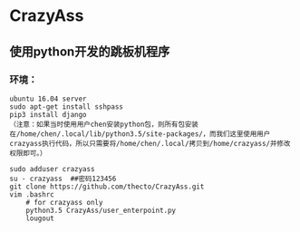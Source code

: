 # CrazyAss
## 使用python开发的跳板机程序

### 环境：
    ubuntu 16.04 server
    sudo apt-get install sshpass
    pip3 install django
    （注意：如果当时使用用户chen安装python包，则所有包安装在/home/chen/.local/lib/python3.5/site-packages/，而我们这里使用用户crazyass执行代码，所以只需要将/home/chen/.local/拷贝到/home/crazyass/并修改权限即可。）
    
    sudo adduser crazyass
    su - crazyass  ##密码123456
    git clone https://github.com/thecto/CrazyAss.git
    vim .bashrc
        # for crazyass only
        python3.5 CrazyAss/user_enterpoint.py
        lougout
    
